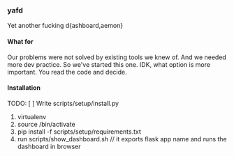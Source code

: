 ### yafd
Yet another fucking d{ashboard,aemon}

#### What for
Our problems were not solved by existing tools we knew of. And we needed more dev practice. So we've started this one. IDK, what option is more important. You read the code and decide.

#### Installation

TODO:
[ ] Write scripts/setup/install.py

1. virtualenv <venvdir>
2. source <venvdir>/bin/activate
3. pip install -f scripts/setup/requirements.txt
4. run scripts/show_dashboard.sh // it exports flask app name and runs the dashboard in browser